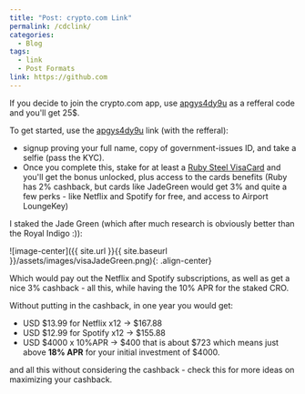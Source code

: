 ```yaml
---
title: "Post: crypto.com Link"
permalink: /cdclink/
categories:
  - Blog
tags:
  - link
  - Post Formats
link: https://github.com
---
```



If you decide to join the crypto.com app, use [apgys4dy9u](https://crypto.com/app/apgys4dy9u) as a refferal code and you'll get 25$.

To get started, use the [apgys4dy9u](https://crypto.com/app/apgys4dy9u) link (with the refferal):

- signup proving your full name, copy of government-issues ID, and take a selfie (pass the KYC). 
- Once you complete this, stake for at least a [Ruby Steel VisaCard](https://crypto.com/cards) and you'll get the bonus unlocked, plus access to the cards benefits (Ruby has 2% cashback, but cards like JadeGreen would get 3% and quite a few perks - like Netflix and Spotify for free, and access to Airport LoungeKey)

I staked the Jade Green (which after much research is obviously better than the Royal Indigo :)):

![image-center]({{ site.url }}{{ site.baseurl }}/assets/images/visaJadeGreen.png){: .align-center}

Which would pay out the Netflix and Spotify subscriptions, as well as get a nice 3% cashback - all this, while having the 10% APR for the staked CRO.

Without putting in the cashback, in one year you would get:
- USD $13.99 for Netflix x12 -> $167.88
- USD $12.99 for Spotify x12 -> $155.88
- USD $4000 x 10%APR -> $400
that is about $723 which means just above **18% APR** for your initial investment of $4000.

and all this without considering the cashback - check this for more ideas on maximizing your cashback.

